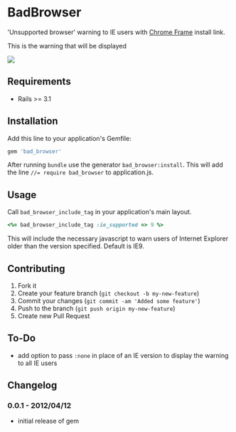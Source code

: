 # BadBrowser

'Unsupported browser' warning to IE users with [Chrome Frame](https://developers.google.com/chrome/chrome-frame/) install link.

This is the warning that will be displayed

![](http://treydock.github.com/bad_browser/images/bad_browser_warning2.png)

## Requirements

* Rails >= 3.1

## Installation

Add this line to your application's Gemfile:

```ruby
gem 'bad_browser'
```

After running `bundle` use the generator `bad_browser:install`.  This will add the line `//= require bad_browser` to application.js.

## Usage

Call `bad_browser_include_tag` in your application's main layout.

```ruby
<%= bad_browser_include_tag :ie_supported => 9 %>
```

This will include the necessary javascript to warn users of Internet Explorer older than the version specified.  Default is IE9.

## Contributing

1. Fork it
2. Create your feature branch (`git checkout -b my-new-feature`)
3. Commit your changes (`git commit -am 'Added some feature'`)
4. Push to the branch (`git push origin my-new-feature`)
5. Create new Pull Request

## To-Do

* add option to pass ```:none``` in place of an IE version to display the warning to all IE users

## Changelog

### 0.0.1 - 2012/04/12

* initial release of gem
